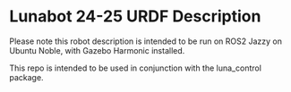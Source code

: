 
# Lunabot 24-25 URDF Description

Please note this robot description is intended to be run on ROS2 Jazzy on Ubuntu Noble, with Gazebo Harmonic installed.

This repo is intended to be used in conjunction with the luna_control package.
